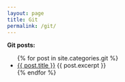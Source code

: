 ```yaml
---
layout: page
title: Git
permalink: /git/
---
```


**Git posts:**
<ul>
  {% for post in site.categories.git %}
    <li>
      <a href="{{ post.url | prepend: site.github.url }}">{{ post.title }}</a>
      {{ post.excerpt }}
    </li>
  {% endfor %}
</ul>
